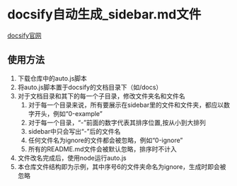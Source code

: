 # docsify自动生成_sidebar.md文件

[docsify官网](https://docsify.js.org/#/zh-cn/)

## 使用方法

1. 下载仓库中的auto.js脚本
2. 将auto.js脚本置于docsify的文档目录下（如/docs）
3. 对于文档目录和其下的每一个子目录，修改文件夹名和文件名
    1. 对于每一个目录来说，所有要展示在sidebar里的文件和文件夹，都应以数字开头，例如“0-example”
    2. 对于每一个目录，“-”前面的数字代表其排序位置,按从小到大排列
    3. sidebar中只会写出“-”后的文件名
    4. 任何文件名为ignore的文件都会被忽略，例如“0-ignore”
    5. 所有的README.md文件会被默认忽略，排序时不计入
4. 文件改名完成后，使用node运行auto.js 
5. 本仓库文件结构即为示例，其中序号6的文件夹命名为ignore，生成时即会被忽略

